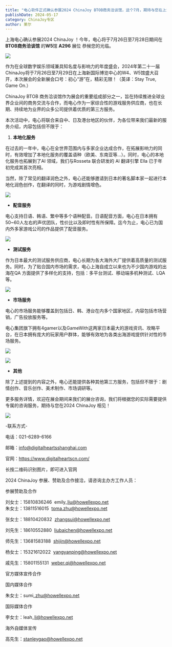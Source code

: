 ```yaml
---
title: "电心软件正式确认参展2024 ChinaJoy BTOB商务洽谈馆，这个7月，期待与您在上海相见"
publishDate: 2024-05-17
category: ChinaJoy专区
author: 莱尔
---
```


上海电心确认参展2024 ChinaJoy ！今年，电心将于7月26日至7月28日期间在 **BTOB商务洽谈馆** 的**W5**馆 **A296** 展位 恭候您的光临。

![](https://ec-net-1251389766.cos.ap-shanghai.myqcloud.com/wp-content/uploads/2024/05/20240517135548647.png)

作为在全球数字娱乐领域兼具知名度与影响力的年度盛会，2024年第二十一届ChinaJoy将于7月26日至7月29日在上海新国际博览中心的W4、W5馆盛大召开，本次展会的全新展会口号：初心“游”在，精彩无限！（英译：Stay True, Game On.）

ChinaJoy BTOB 商务洽谈馆作为展会的重要组成部分之一，旨在持续推进全球业界企业间的商务交流与合作，而电心作为一家综合性的游戏服务供应商，也在长期、持续地为业界的众多公司提供着优质的第三方服务。

本次活动中，电心将联合来自中、日及港台地区的伙伴，为各位带来我们最新的服务介绍，内容包括但不限于：

1. **本地化服务**

在过去的一年中，电心在全世界范围内与多家企业达成合作，在拓展影响力的同时，有效增加了本地化服务的覆盖语种（欧美、东南亚等…）。同时，电心的本地化服务也拓展到了AI 领域，我们与Rosseta 联合研发的 AI 翻译引擎 Ella 已于年初完成其首次亮相。

当然，除了常见的翻译润色之外，电心还能够邀请到日本的著名脚本家一起进行本地化润色创作，在翻译的同时，为游戏剧情增色。

![](https://ec-net-1251389766.cos.ap-shanghai.myqcloud.com/wp-content/uploads/2024/05/20240517135552559.png)

- **配音服务**

电心支持日语、韩语、繁中等多个语种配音。日语配音方面，电心在日本拥有50~60人左右的声优团队，性价比以及即时性有所保障。迄今为止，电心已为国内外多家游戏公司的作品提供了配音服务。

![](https://ec-net-1251389766.cos.ap-shanghai.myqcloud.com/wp-content/uploads/2024/05/20240517135556456.png)

- **测试服务**

作为日本最大的测试服务供应商，电心长期为各大海外大厂提供着高质量的测试服务。同时，为了贴合国内市场的需求，电心上海自成立以来也为不少国内游戏的出海在QA 方面提供了多样化的支持，包括：多平台测试、移动端多机种测试、LQA 等。

![](https://ec-net-1251389766.cos.ap-shanghai.myqcloud.com/wp-content/uploads/2024/05/20240517135723160.png)

- **市场服务**

电心的市场服务能够覆盖到包括日、韩、港台在内多个国家地区，内容包括市场营销，广告投放服务等。

电心集团旗下拥有4gamer以及GameWith这两家日本最大的游戏资讯、攻略平台，在日本拥有庞大的玩家用户群体，能够有效地为各类出海游戏提供针对性的市场服务。

![](https://ec-net-1251389766.cos.ap-shanghai.myqcloud.com/wp-content/uploads/2024/05/20240517135601667.jpg)

![](https://ec-net-1251389766.cos.ap-shanghai.myqcloud.com/wp-content/uploads/2024/05/20240517135637731-1024x169.png)

- **其他**

除了上述提到的内容之外，电心还能提供各种其他第三方服务，包括但不限于：剧情创作、音乐创作、美术制作、市场调研等。

更多服务详情，欢迎在展会期间来我们的展台咨询，我们将根据您的实际需要提供专属的咨询服务，期待与您在2024 ChinaJoy 相见！

![](https://ec-net-1251389766.cos.ap-shanghai.myqcloud.com/wp-content/uploads/2024/05/20240517135640245.png)

\-联系方式-

电话：021-6289-6166

邮箱：info@digitalheartsshanghai.com

官网：https://www.digitalheartscn.com/

长按二维码识别图片，即可进入官网

2024 ChinaJoy 参展、赞助及合作接洽，请咨询主办方工作人员：

  
参展赞助及合作

刘女士：15810836246  emily\_liu@howellexpo.net  
朱女士：13811516015  toma.zhu@howellexpo.net

张女士：18810420832  zhangsui@howellexpo.net

刘先生：18610552880  liubaichen@howellexpo.net

师先生：13681583188  shijin@howellexpo.net

杨女士：15321612022  yangyanping@howellexpo.net

戚先生：15801155131  weber.qi@howellexpo.net  
  

官方媒体宣传合作

国内媒体合作

朱女士：sumi\_zhu@howellexpo.net

国际媒体合作

李女士：leah\_li@howellexpo.net

海外自媒体宣传

高先生：stanleygao@howellexpo.net
